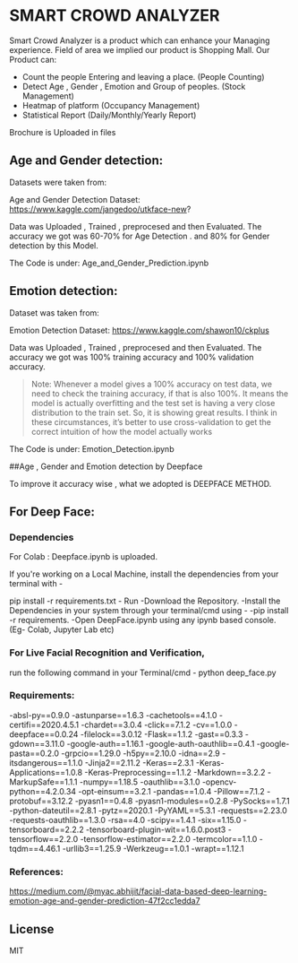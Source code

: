 # SMART CROWD ANALYZER


Smart Crowd Analyzer is a product which can enhance your Managing experience. Field of area we implied our product is Shopping Mall. Our Product can: 

  - Count the people Entering and leaving a place. (People Counting)
  - Detect Age , Gender , Emotion and Group of peoples. (Stock Management)
  - Heatmap of platform (Occupancy Management)
  - Statistical Report (Daily/Monthly/Yearly Report)
  
Brochure is Uploaded in files 

## Age and Gender detection:
Datasets were taken from:

Age and Gender Detection Dataset: https://www.kaggle.com/jangedoo/utkface-new?

Data was Uploaded , Trained , preprocesed and then Evaluated. The accuracy we got was 60-70% for Age Detection . and 80% for Gender detection by this Model.

The Code is under: Age_and_Gender_Prediction.ipynb

## Emotion detection:
Dataset was taken from:

Emotion Detection Dataset: https://www.kaggle.com/shawon10/ckplus

Data was Uploaded , Trained , preprocesed and then Evaluated. The accuracy we got was 100% training accuracy and 100% validation accuracy.
>Note: Whenever a model gives a 100% accuracy on test data, we need to check the training accuracy, if that is also 100%. It means the model is actually overfitting and the test set is having a very close distribution to the train set. So, it is showing great results. I think in these circumstances, it’s better to use cross-validation to get the correct intuition of how the model actually works

The Code is under: Emotion_Detection.ipynb

##Age , Gender and Emotion detection by Deepface

To improve it accuracy wise , what we adopted is DEEPFACE METHOD.
## For Deep Face:
### Dependencies 
For Colab : Deepface.ipynb is uploaded.

If you're working on a Local Machine, install the dependencies from your terminal with -

pip install -r requirements.txt
    - Run
    -Download the Repository.
    -Install the Dependencies in your system through your terminal/cmd using -
    -pip install -r requirements.
    -Open DeepFace.ipynb using any ipynb based console. (Eg- Colab, Jupyter Lab etc)
### For Live Facial Recognition and Verification,
   
 run the following command in your Terminal/cmd - python deep_face.py

### Requirements:
-absl-py==0.9.0
-astunparse==1.6.3
-cachetools==4.1.0
-certifi==2020.4.5.1
-chardet==3.0.4
-click==7.1.2
-cv==1.0.0
-deepface==0.0.24
-filelock==3.0.12
-Flask==1.1.2
-gast==0.3.3
-gdown==3.11.0
-google-auth==1.16.1
-google-auth-oauthlib==0.4.1
-google-pasta==0.2.0
-grpcio==1.29.0
-h5py==2.10.0
-idna==2.9
-itsdangerous==1.1.0
-Jinja2==2.11.2
-Keras==2.3.1
-Keras-Applications==1.0.8
-Keras-Preprocessing==1.1.2
-Markdown==3.2.2
-MarkupSafe==1.1.1
-numpy==1.18.5
-oauthlib==3.1.0
-opencv-python==4.2.0.34
-opt-einsum==3.2.1
-pandas==1.0.4
-Pillow==7.1.2
-protobuf==3.12.2
-pyasn1==0.4.8
-pyasn1-modules==0.2.8
-PySocks==1.7.1
-python-dateutil==2.8.1
-pytz==2020.1
-PyYAML==5.3.1
-requests==2.23.0
-requests-oauthlib==1.3.0
-rsa==4.0
-scipy==1.4.1
-six==1.15.0
-tensorboard==2.2.2
-tensorboard-plugin-wit==1.6.0.post3
-tensorflow==2.2.0
-tensorflow-estimator==2.2.0
-termcolor==1.1.0
-tqdm==4.46.1
-urllib3==1.25.9
-Werkzeug==1.0.1
-wrapt==1.12.1



### References:
https://medium.com/@myac.abhijit/facial-data-based-deep-learning-emotion-age-and-gender-prediction-47f2cc1edda7

License
----

MIT


